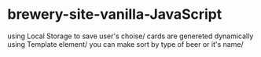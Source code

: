 # brewery-site-vanilla-JavaScript
using Local Storage to save user's choise/
cards are genereted dynamically using Template element/
you can make sort by type of beer or it's name/
